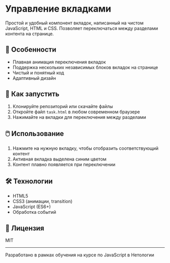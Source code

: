 # Управление вкладками

Простой и удобный компонент вкладок, написанный на чистом JavaScript, HTML и CSS. Позволяет переключаться между разделами контента на странице.

## 🎯 Особенности

- Плавная анимация переключения вкладок
- Поддержка нескольких независимых блоков вкладок на странице
- Чистый и понятный код
- Адаптивный дизайн

## 🚀 Как запустить

1. Клонируйте репозиторий или скачайте файлы
2. Откройте файл `task.html` в любом современном браузере
3. Нажимайте на вкладки для переключения между разделами

## 🖱️ Использование

1. Нажмите на нужную вкладку, чтобы отобразить соответствующий контент
2. Активная вкладка выделена синим цветом
3. Контент плавно появляется при переключении

## 🛠 Технологии

- HTML5
- CSS3 (анимации, transition)
- JavaScript (ES6+)
- Обработка событий

## 📝 Лицензия

MIT

---

Разработано в рамках обучения на курсе по JavaScript в Нетологии
